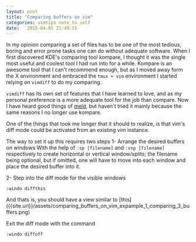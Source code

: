 ```yaml
---
layout: post
title: "Comparing buffers on vim"
categories: vimtips note_to_self
date:   2015-04-05 21:49:15
---
```


In my opinion comparing a set of files has to be one of the most tedious, boring
and error prone tasks one can do without adequate software. When I first
discovered KDE's comparing tool kompare, I thought it was the single most useful
and coolest tool I had run into for a while. Kompare is an awesome tool that I can't
recommend enough, but as I moved away form the X environment and embraced the
`tmux + vim` environment I started relying on `vimdiff` to do my comparing.

`vimdiff` has its own set of features that I have learned to love, and as my personal
preference is a more adequate tool for the job than compare. Now I have heard good
things of [meld](http://meldmerge.org), but haven't tried it mainly because the
same reasons I no longer use kompare.

One of the things that took me longer that it should to realize, is that vim's
diff mode could be activated from an existing vim instance.

The way to set it up this requires two steps
1- Arrange the desired buffers on windows 
With the help of `:sp [filename]` and `:vsp [filename]` respectively to create 
horizontal or vertical window/splits; the filename being optional, but if omitted,
one will have to move into each window and place the desired buffer into it.

2- Step into the diff mode for the visible windows
```VimL
:windo diffthis
```

And thats is, you should have a view similar to [this] ({{site.url}}/assets/comparing_buffers_on_vim_expample_1_comparing_3_buffers.png)

Exit the diff mode with the command
```VimL
:windo diffoff
```

